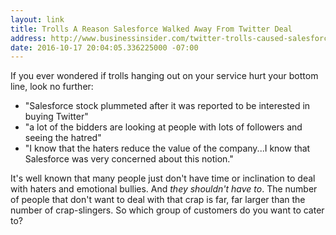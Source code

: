 ```yaml
---
layout: link
title: Trolls A Reason Salesforce Walked Away From Twitter Deal
address: http://www.businessinsider.com/twitter-trolls-caused-salesforce-to-walk-away-from-deal-2016-10
date: 2016-10-17 20:04:05.336225000 -07:00
---
```


If you ever wondered if trolls hanging out on your service hurt your bottom line, look no further:

* "Salesforce stock plummeted after it was reported to be interested in buying Twitter"
* "a lot of the bidders are looking at people with lots of followers and seeing the hatred"
* "I know that the haters reduce the value of the company...I know that Salesforce was very concerned about this notion."

It's well known that many people just don't have time or inclination to deal with haters and emotional bullies. And _they shouldn't have to_. The number of people that don't want to deal with that crap is far, far larger than the number of crap-slingers. So which group of customers do you want to cater to?

